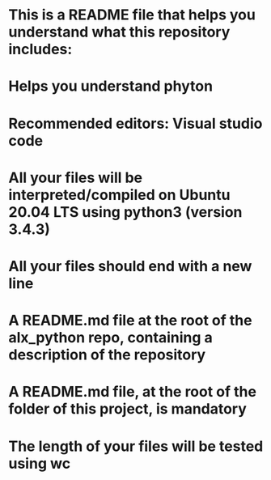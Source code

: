 # This is a README file that helps you understand what this repository includes:
   # Helps you understand phyton
   # Recommended editors: Visual studio code
   # All your files will be interpreted/compiled on Ubuntu 20.04 LTS using python3 (version 3.4.3)
   # All your files should end with a new line
   # A README.md file at the root of the alx_python repo, containing a description of the repository
   # A README.md file, at the root of the folder of this project, is mandatory
   # The length of your files will be tested using wc
